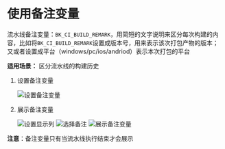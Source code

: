 # 使用备注变量

流水线备注变量：`BK_CI_BUILD_REMARK`，用简短的文字说明来区分每次构建的内容，比如将`BK_CI_BUILD_REMARK`设置成版本号，用来表示该次打包产物的版本；又或者设置成平台（windows/pc/ios/andriod）表示本次打包的平台

**适用场景：** 区分流水线的构建历史

1.  设置备注变量

    <img src="../../../.gitbook/assets/image-variables-set-remark.png" alt="设置备注变量" data-size="original">
2.  展示备注变量

    <img src="../../../.gitbook/assets/image-variables-config-column.png" alt="设置显示列" data-size="original">

    <img src="../../../.gitbook/assets/image-variables-select-remark.png" alt="选择备注" data-size="original">

    <img src="../../../.gitbook/assets/image-variables-remark-view.png" alt="展示备注变量" data-size="original">

**注意**：备注变量只有当流水线执行结束才会展示
